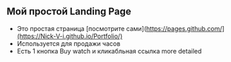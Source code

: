 ## Мой простой Landing Page

- Это простая страница [посмотрите сами](https://pages.github.com/](https://Nick-V-i.github.io/Portfolio/)
- Используется для продажи часов
- Есть 1 кнопка Buy watch и кликабльная ссылка more detailed  
